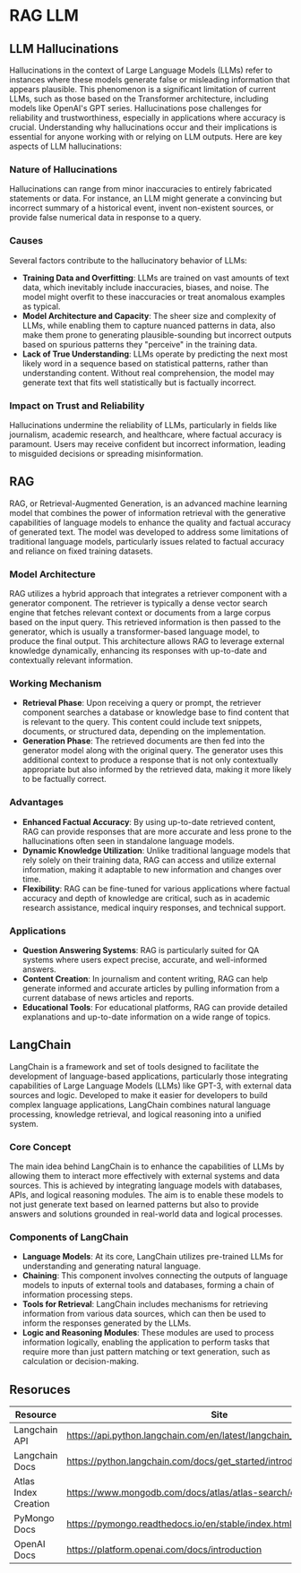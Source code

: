 # RAG LLM

## LLM Hallucinations
Hallucinations in the context of Large Language Models (LLMs) refer to instances where these models generate false or misleading information that appears plausible. This phenomenon is a significant limitation of current LLMs, such as those based on the Transformer architecture, including models like OpenAI's GPT series. Hallucinations pose challenges for reliability and trustworthiness, especially in applications where accuracy is crucial. Understanding why hallucinations occur and their implications is essential for anyone working with or relying on LLM outputs. Here are key aspects of LLM hallucinations:

### Nature of Hallucinations
Hallucinations can range from minor inaccuracies to entirely fabricated statements or data. For instance, an LLM might generate a convincing but incorrect summary of a historical event, invent non-existent sources, or provide false numerical data in response to a query.

### Causes
Several factors contribute to the hallucinatory behavior of LLMs:
- **Training Data and Overfitting**: LLMs are trained on vast amounts of text data, which inevitably include inaccuracies, biases, and noise. The model might overfit to these inaccuracies or treat anomalous examples as typical.
- **Model Architecture and Capacity**: The sheer size and complexity of LLMs, while enabling them to capture nuanced patterns in data, also make them prone to generating plausible-sounding but incorrect outputs based on spurious patterns they "perceive" in the training data.
- **Lack of True Understanding**: LLMs operate by predicting the next most likely word in a sequence based on statistical patterns, rather than understanding content. Without real comprehension, the model may generate text that fits well statistically but is factually incorrect.

### Impact on Trust and Reliability
Hallucinations undermine the reliability of LLMs, particularly in fields like journalism, academic research, and healthcare, where factual accuracy is paramount. Users may receive confident but incorrect information, leading to misguided decisions or spreading misinformation.

## RAG
RAG, or Retrieval-Augmented Generation, is an advanced machine learning model that combines the power of information retrieval with the generative capabilities of language models to enhance the quality and factual accuracy of generated text. The model was developed to address some limitations of traditional language models, particularly issues related to factual accuracy and reliance on fixed training datasets.

### Model Architecture
RAG utilizes a hybrid approach that integrates a retriever component with a generator component. The retriever is typically a dense vector search engine that fetches relevant context or documents from a large corpus based on the input query. This retrieved information is then passed to the generator, which is usually a transformer-based language model, to produce the final output. This architecture allows RAG to leverage external knowledge dynamically, enhancing its responses with up-to-date and contextually relevant information.

### Working Mechanism
- **Retrieval Phase**: Upon receiving a query or prompt, the retriever component searches a database or knowledge base to find content that is relevant to the query. This content could include text snippets, documents, or structured data, depending on the implementation.
- **Generation Phase**: The retrieved documents are then fed into the generator model along with the original query. The generator uses this additional context to produce a response that is not only contextually appropriate but also informed by the retrieved data, making it more likely to be factually correct.

### Advantages
- **Enhanced Factual Accuracy**: By using up-to-date retrieved content, RAG can provide responses that are more accurate and less prone to the hallucinations often seen in standalone language models.
- **Dynamic Knowledge Utilization**: Unlike traditional language models that rely solely on their training data, RAG can access and utilize external information, making it adaptable to new information and changes over time.
- **Flexibility**: RAG can be fine-tuned for various applications where factual accuracy and depth of knowledge are critical, such as in academic research assistance, medical inquiry responses, and technical support.

### Applications
- **Question Answering Systems**: RAG is particularly suited for QA systems where users expect precise, accurate, and well-informed answers.
- **Content Creation**: In journalism and content writing, RAG can help generate informed and accurate articles by pulling information from a current database of news articles and reports.
- **Educational Tools**: For educational platforms, RAG can provide detailed explanations and up-to-date information on a wide range of topics.

## LangChain
LangChain is a framework and set of tools designed to facilitate the development of language-based applications, particularly those integrating capabilities of Large Language Models (LLMs) like GPT-3, with external data sources and logic. Developed to make it easier for developers to build complex language applications, LangChain combines natural language processing, knowledge retrieval, and logical reasoning into a unified system.

### Core Concept
The main idea behind LangChain is to enhance the capabilities of LLMs by allowing them to interact more effectively with external systems and data sources. This is achieved by integrating language models with databases, APIs, and logical reasoning modules. The aim is to enable these models to not just generate text based on learned patterns but also to provide answers and solutions grounded in real-world data and logical processes.

### Components of LangChain
- **Language Models**: At its core, LangChain utilizes pre-trained LLMs for understanding and generating natural language.
- **Chaining**: This component involves connecting the outputs of language models to inputs of external tools and databases, forming a chain of information processing steps.
- **Tools for Retrieval**: LangChain includes mechanisms for retrieving information from various data sources, which can then be used to inform the responses generated by the LLMs.
- **Logic and Reasoning Modules**: These modules are used to process information logically, enabling the application to perform tasks that require more than just pattern matching or text generation, such as calculation or decision-making.

## Resoruces
| Resource | Site |
|-|-|
| Langchain API | https://api.python.langchain.com/en/latest/langchain_api_reference.html |
| Langchain Docs | https://python.langchain.com/docs/get_started/introduction |
| Atlas Index Creation | https://www.mongodb.com/docs/atlas/atlas-search/create-index/ |
| PyMongo Docs | https://pymongo.readthedocs.io/en/stable/index.html |
| OpenAI Docs | https://platform.openai.com/docs/introduction |
